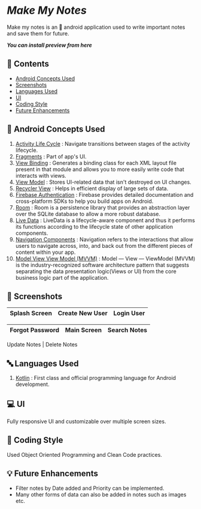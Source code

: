 _**Make My Notes**_
======================

Make my notes is an 📱 android application used to write important notes and save them for future.

_**You can install preview from here**_

:scroll: Contents 
------------------
* [Android Concepts Used](https://github.com/rahulmangla28/Njack_Hack_It_Out_Hawk_Insider/edit/master/README.md#bookmark_tabs-android-concepts-used)
* [Screenshots](https://github.com/rahulmangla28/Njack_Hack_It_Out_Hawk_Insider/edit/master/README.md#camera_flash-screenshots)
* [Languages Used](https://github.com/rahulmangla28/Njack_Hack_It_Out_Hawk_Insider/edit/master/README.md#languages-used) 
* [UI](https://github.com/rahulmangla28/Njack_Hack_It_Out_Hawk_Insider/edit/master/README.md#ui)
* [Coding Style](https://github.com/rahulmangla28/Njack_Hack_It_Out_Hawk_Insider/edit/master/README.md#coding-style)
* [Future Enhancements](https://github.com/rahulmangla28/Njack_Hack_It_Out_Hawk_Insider/edit/master/README.md#bulb-future-enhancements)

:bookmark_tabs: Android Concepts Used
--------------------------------------

1. [Activity Life Cycle](https://developer.android.com/guide/components/activities/activity-lifecycle) : Navigate transitions between stages of the activity lifecycle.
2. [Fragments](https://developer.android.com/guide/fragments?gclid=EAIaIQobChMIsK261LHG-QIVgJRmAh0dMwBsEAAYASAAEgIaD_D_BwE&gclsrc=aw.ds) : Part of app's UI.
3. [View Binding](https://developer.android.com/topic/libraries/view-binding) : Generates a binding class for each XML layout file present in that module and allows                                                                                   you to more easily write code that interacts with views.
4. [View Model](https://developer.android.com/topic/libraries/architecture/viewmodel) : Stores UI-related data that isn't destroyed on UI changes. 
5. [Recycler View](https://developer.android.com/guide/topics/ui/layout/recyclerview?gclid=EAIaIQobChMI5KH0g7PG-QIV6pJmAh0fwgsGEAAYASAAEgIHD_D_BwE&gclsrc=aw.ds) :        Helps in efficient display of large sets of data.
6. [Firebase Authentication](https://firebase.google.com/docs/auth) : Firebase provides detailed documentation and cross-platform SDKs to help you build apps on Android.
7. [Room](https://developer.android.com/training/data-storage/room) : Room is a persistence library that provides an abstraction layer over the SQLite database to allow a more robust database.
8. [Live Data](https://developer.android.com/topic/libraries/architecture/livedata) : LiveData is a lifecycle-aware component and thus it performs its functions according to the lifecycle state of other application components.
9. [Navigation Components](https://developer.android.com/guide/navigation/navigation-getting-started) : Navigation refers to the interactions that allow users to navigate across, into, and back out from the different pieces of content within your app.
10. [Model View View Model (MVVM)](https://medium.com/@er.ankitbisht/mvvm-model-view-viewmodel-kotlin-google-jetpack-f02ec7754854) : Model — View — ViewModel (MVVM) is the industry-recognized software architecture pattern that suggests separating the data presentation logic(Views or UI) from the core business logic part of the application. 

📸 Screenshots
---------------------------

Splash Screen | Create New User | Login User
--- | --- | --- | 

Forgot Password | Main Screen | Search Notes
--- | --- | --- |

Update Notes | Delete Notes 

🔤 Languages Used
---------------

1. [Kotlin](https://kotlinlang.org/docs/home.html) : First class and official programming language for Android development.

💻 UI
---

Fully responsive UI and customizable over multiple screen sizes.

📝 Coding Style
-------------

Used Object Oriented Programming and Clean Code practices.

💡 Future Enhancements
--------------------

* Filter notes by Date added and Priority can be implemented.
* Many other forms of data can also be added in notes such as images etc.

